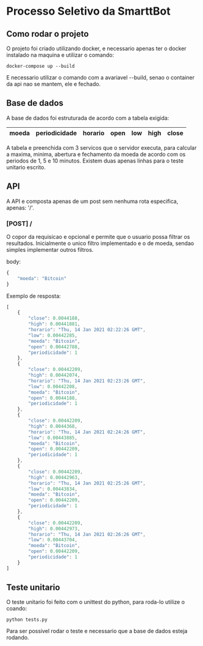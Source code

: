 # Processo Seletivo da SmarttBot

## Como rodar o projeto

O projeto foi criado utilizando docker, e necessario apenas ter o docker instalado na maquina e utilizar o comando:

```ShellScript
docker-compose up --build
```

E necessario utilizar o comando com a avariavel --build, senao o container da api nao se mantem, ele e fechado.

## Base de dados

A base de dados foi estruturada de acordo com a tabela exigida:

| moeda | periodicidade | horario | open | low | high | close |
|-------|---------------|---------|------|-----|------|-------|

A tabela e preenchida com 3 servicos que o servidor executa, para calcular a maxima, minima, abertura e fechamento da moeda de acordo com os periodos de 1, 5 e 10 minutos.
Existem duas apenas linhas para o teste unitario escrito.

## API

A API e composta apenas de um post sem nenhuma rota especifica, apenas: '/'.

### [POST] /

O copor da requisicao e opcional e permite que o usuario possa filtrar os resultados.
Inicialmente o unico filtro implementado e o de moeda, sendao simples implementar outros filtros.

body:

```javascript
{
    "moeda": "Bitcoin"
}

```

Exemplo de resposta:

```javascript
[
    {
        "close": 0.0044188,
        "high": 0.00441881,
        "horario": "Thu, 14 Jan 2021 02:22:26 GMT",
        "low": 0.00442285,
        "moeda": "Bitcoin",
        "open": 0.00442788,
        "periodicidade": 1
    },
    {
        "close": 0.00442209,
        "high": 0.00442074,
        "horario": "Thu, 14 Jan 2021 02:23:26 GMT",
        "low": 0.00442208,
        "moeda": "Bitcoin",
        "open": 0.0044188,
        "periodicidade": 1
    },
    {
        "close": 0.00442209,
        "high": 0.0044368,
        "horario": "Thu, 14 Jan 2021 02:24:26 GMT",
        "low": 0.00443885,
        "moeda": "Bitcoin",
        "open": 0.00442209,
        "periodicidade": 1
    },
    {
        "close": 0.00442209,
        "high": 0.00442963,
        "horario": "Thu, 14 Jan 2021 02:25:26 GMT",
        "low": 0.00443834,
        "moeda": "Bitcoin",
        "open": 0.00442209,
        "periodicidade": 1
    },
    {
        "close": 0.00442209,
        "high": 0.00442973,
        "horario": "Thu, 14 Jan 2021 02:26:26 GMT",
        "low": 0.00443704,
        "moeda": "Bitcoin",
        "open": 0.00442209,
        "periodicidade": 1
    }
]

```

## Teste unitario

O teste unitario foi feito com o unittest do python, para roda-lo utilize o coando:

```ShellScript
python tests.py
```

Para ser possivel rodar o teste e necessario que a base de dados esteja rodando.
